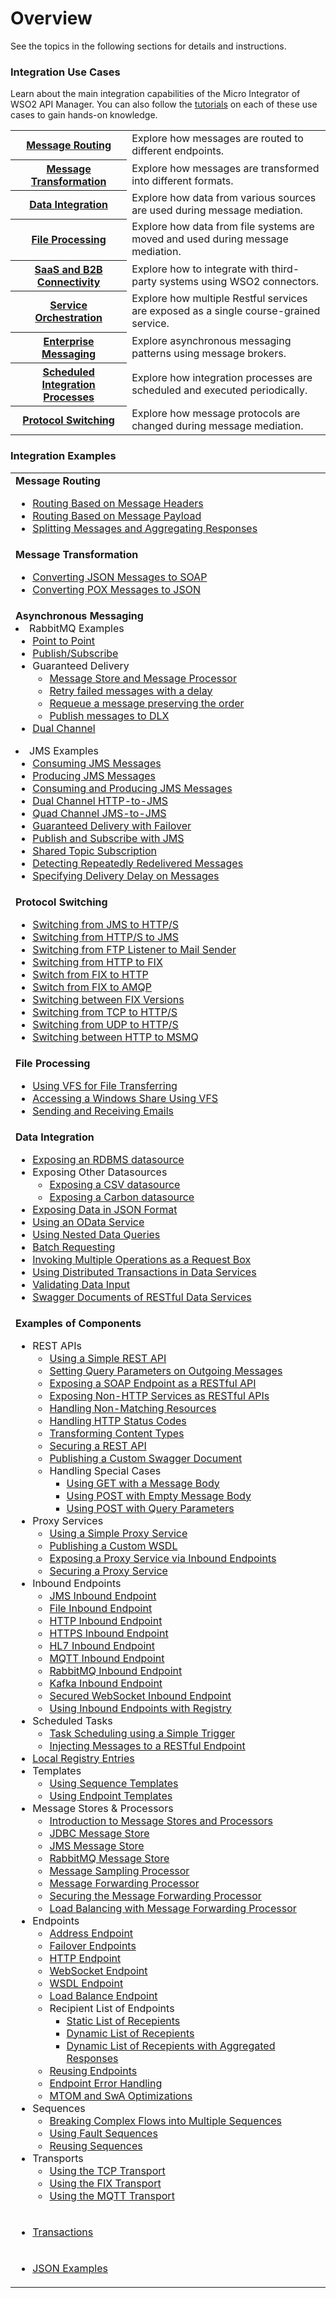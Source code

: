 # Overview

See the topics in the following sections for details and instructions.

### Integration Use Cases

Learn about the main integration capabilities of the Micro Integrator of WSO2 API Manager. You can also follow the [tutorials](#integration-tutorials) on each of these use cases to gain hands-on knowledge.

<table>
    <tr>
        <th>
            <a href="{{base_path}}/learn/integration-use-case/message-routing-overview">Message Routing</a>
        </th>
        <td>
            Explore how messages are routed to different endpoints.
        </td>
    </tr>   
    <tr>
        <th>
            <a href="{{base_path}}/learn/integration-use-case/message-routing-overview/#message-transformation">Message Transformation</a>
        </th>
        <td>
            Explore how messages are transformed into different formats.
        </td>
    </tr>     
    <tr>
        <th>
            <a href="{{base_path}}/learn/integration-use-case/data-integration-overview">Data Integration</a>
        </th>
        <td>
            Explore how data from various sources are used during message mediation.
        </td>
    </tr>      
    <tr>
        <th>
            <a href="{{base_path}}/learn/integration-use-case/file-processing-overview">File Processing</a>
        </th>
        <td>
            Explore how data from file systems are moved and used during message mediation.
        </td>
    </tr>  
    <tr>
        <th>
            <a href="{{base_path}}/learn/integration-use-case/connectors">SaaS and B2B Connectivity</a>
        </th>
        <td>
            Explore how to integrate with third-party systems using WSO2 connectors.
        </td>
    </tr>  
    <tr>
        <th>
            <a href="{{base_path}}/learn/integration-use-case/service-orchestration-overview">Service Orchestration</a>
        </th>
        <td>
            Explore how multiple Restful services are exposed as a single course-grained service.
        </td>
    </tr>  
    <tr>
        <th>
            <a href="{{base_path}}/learn/integration-use-case/asynchronous-message-overview">Enterprise Messaging</a>
        </th>
        <td>
            Explore asynchronous messaging patterns using message brokers.
        </td>
    </tr>  
    <tr>
        <th>
            <a href="{{base_path}}/learn/integration-use-case/scheduled-task-overview">Scheduled Integration Processes</a>
        </th>
        <td>
            Explore how integration processes are scheduled and executed periodically.
        </td>
    </tr>  
    <tr>
        <th>
            <a href="{{base_path}}/learn/integration-use-case/protocol-switching-overview">Protocol Switching</a>
        </th>
        <td>
            Explore how message protocols are changed during message mediation.
        </td>
    </tr>  
</table>

<!--

### Integration Tutorials

Learn how to implement various integration use cases, deploy them in the Micro Integrator, and test them locally.

-->

<!--

-   API-led Integration tutorials

    <table>
    <tr>
        <td>
            <a href="{{base_path}}/learn/integration-tutorials/service-catalog-tutorial">Exposing an Integration Service as a Managed API</a>
        </td>
    </tr>
    <tr>
        <td>
            <a href="{{base_path}}/learn/integration-tutorials/service-catalog-tutorial-for-proxy-services">Exposing an Integration SOAP Service as a Managed API</a>
        </td>
    </tr>
    </table>

-->

<!--
-   Message mediation tutorials

    <table>
        <tr>
            <td>
                <ul>
                    <li><a href="{{base_path}}/learn/integration-tutorials/sending-a-simple-message-to-a-service">Sending a Simple Message to a Service</a></li>
                    <li><a href="{{base_path}}/learn/integration-tutorials/routing-requests-based-on-message-content">Routing Requests based on Message Headers</a></li>
                    <li><a href="{{base_path}}/learn/integration-tutorials/transforming-message-content">Translating Message Formats</a></li>
                    <li><a href="{{base_path}}/learn/integration-tutorials/exposing-several-services-as-a-single-service">Exposing Several Services as a Single Service</a></li>
                    <li><a href="{{base_path}}/learn/integration-tutorials/storing-and-forwarding-messages">Store and Forward Messages for Guaranteed Delivery</a></li>
                    <li><a href="{{base_path}}/learn/integration-tutorials/sending-a-simple-message-to-a-datasource">Exposing Datasources as a Service</a></li>
                </ul>
            </td>
            <td>
                <ul>
                    <li><a href="{{base_path}}/learn/integration-tutorials/file-processing">File Processing</a></li>
                    <li><a href="{{base_path}}/learn/integration-tutorials/using-scheduled-tasks">Periodic Execution of Integration Process</a></li>
                    <li><a href="{{base_path}}/learn/integration-tutorials/using-inbound-endpoints">Using Inbound Endpoints</a></li>
                    <li><a href="{{base_path}}/learn/integration-tutorials/using-templates">Reusing Mediation Sequences</a></li>
                    <li><a href="{{base_path}}/learn/integration-tutorials/sap-integration">Sending Emails from an Integration Service</a></li>
                </ul>
            </td>
        </tr>
    </table>

-->

### Integration Examples

<table>
    <tr>
        <td><b>Message Routing</b> 
            <ul>
                <li><a href="{{base_path}}/learn/examples/routing-examples/routing-based-on-headers">Routing Based on Message Headers</a></li>
                <li><a href="{{base_path}}/learn/examples/routing-examples/routing-based-on-payloads">Routing Based on Message Payload</a></li>
                <li><a href="{{base_path}}/learn/examples/routing-examples/splitting-aggregating-messages">Splitting Messages and Aggregating Responses</a></li>
            </ul>
        </td>
    </tr>
    <tr>
        <td><b>Message Transformation</b> 
            <ul>
                <li><a href="{{base_path}}/learn/examples/message-transformation-examples/json-to-soap-conversion">Converting JSON Messages to SOAP</a></li>
                <li><a href="{{base_path}}/learn/examples/message-transformation-examples/pox-to-json-conversion/">Converting POX Messages to JSON</a></li>
            </ul>
        </td>
    </tr>
    <tr>
        <td><b>Asynchronous Messaging</b>
            <li>RabbitMQ Examples
                <ul>
                    <li><a href="{{base_path}}/learn/examples/rabbitmq-examples/point-to-point-rabbitmq">Point to Point</a></li>
                    <li><a href="{{base_path}}/learn/examples/rabbitmq-examples/pub-sub-rabbitmq">Publish/Subscribe</a></li>
                    <li>Guaranteed Delivery 
                        <ul>
                            <li><a href="{{base_path}}/learn/examples/rabbitmq-examples/store-forward-rabbitmq">Message Store and Message Processor</a></li>
                            <li><a href="{{base_path}}/learn/examples/rabbitmq-examples/retry-delay-failed-msgs-rabbitmq">Retry failed messages with a delay</a></li>
                            <li><a href="{{base_path}}/learn/examples/rabbitmq-examples/requeue-msgs-with-errors-rabbitmq">Requeue a message preserving the order</a></li>
                            <li><a href="{{base_path}}/learn/examples/rabbitmq-examples/move-msgs-to-dlq-rabbitmq">Publish messages to DLX</a></li>
                        </ul>
                    </li>
                    <li><a href="{{base_path}}/learn/examples/rabbitmq-examples/request-response-rabbitmq">Dual Channel</a></li>
                </ul>
            </li>
            <li>JMS Examples
                <ul>
                    <li><a href="{{base_path}}/learn/examples/jms-examples/consuming-jms">Consuming JMS Messages</a></li>
                    <li><a href="{{base_path}}/learn/examples/jms-examples/producing-jms">Producing JMS Messages</a></li>
                    <li><a href="{{base_path}}/learn/examples/jms-examples/consume-produce-jms">Consuming and Producing JMS Messages</a></li>
                    <li><a href="{{base_path}}/learn/examples/jms-examples/dual-channel-http-to-jms">Dual Channel HTTP-to-JMS</a></li>
                    <li><a href="{{base_path}}/learn/examples/jms-examples/quad-channel-jms-to-jms">Quad Channel JMS-to-JMS</a></li>
                    <li><a href="{{base_path}}/learn/examples/jms-examples/guaranteed-delivery-with-failover">Guaranteed Delivery with Failover</a></li>
                    <li><a href="{{base_path}}/learn/examples/jms-examples/publish-subscribe-with-jms">Publish and Subscribe with JMS</a></li>
                    <li><a href="{{base_path}}/learn/examples/jms-examples/shared-topic-subscription">Shared Topic Subscription</a></li>
                    <li><a href="{{base_path}}/learn/examples/jms-examples/detecting-repeatedly-redelivered-messages">Detecting Repeatedly Redelivered Messages</a></li>
                    <li><a href="{{base_path}}/learn/examples/jms-examples/specifying-a-delivery-delay-on-messages">Specifying Delivery Delay on Messages</a></li>
                </ul>
            </li>
        </td>
    </tr>
    <tr>
        <td><b>Protocol Switching</b>
            <ul>
                <li><a href="{{base_path}}/learn/examples/protocol-switching/switching-from-jms-to-http/">Switching from JMS to HTTP/S</a></li>
                <li><a href="{{base_path}}/learn/examples/protocol-switching/switching-from-https-to-jms">Switching from HTTP/S to JMS</a></li>
                <li><a href="{{base_path}}/learn/examples/protocol-switching/switching-from-ftp-listener-to-mail-sender">Switching from FTP Listener to Mail Sender</a></li>
                <li><a href="{{base_path}}/learn/examples/protocol-switching/switching-from-http-to-fix">Switching from HTTP to FIX</a></li>
                <li><a href="{{base_path}}/learn/examples/protocol-switching/switching-from-fix-to-http">Switch from FIX to HTTP</a></li>
                <li><a href="{{base_path}}/learn/examples/protocol-switching/switching-from-fix-to-amqp">Switch from FIX to AMQP</a></li>
                <li><a href="{{base_path}}/learn/examples/protocol-switching/switching-between-fix-versions">Switching between FIX Versions</a></li>
                <li><a href="{{base_path}}/learn/examples/protocol-switching/switching-from-tcp-to-https">Switching from TCP to HTTP/S</a></li>
                <li><a href="{{base_path}}/learn/examples/protocol-switching/switching-from-udp-to-https">Switching from UDP to HTTP/S</a></li>
                <li><a href="{{base_path}}/learn/examples/protocol-switching/switching-between-http-and-msmq">Switching between HTTP to MSMQ</a></li>
            </ul>
        </td>
    </tr>
    <tr>
        <td><b>File Processing</b> 
            <ul>
                <li><a href="{{base_path}}/learn/examples/file-processing/vfs-transport-examples">Using VFS for File Transferring</a></li>
                <li><a href="{{base_path}}/learn/examples/file-processing/accessing-windows-share-using-vfs-transport">Accessing a Windows Share Using VFS</a></li>
                <li><a href="{{base_path}}/learn/examples/file-processing/mailto-transport-examples">Sending and Receiving Emails</a></li>
            </ul>
        </td>
    </tr>
    <tr>
        <td><b>Data Integration</b>
            <ul>
                <li><a href="{{base_path}}/learn/examples/data-integration/rdbms-data-service">Exposing an RDBMS datasource</a></li>
                <li>Exposing Other Datasources
                    <ul>
                        <li><a href="{{base_path}}/learn/examples/data-integration/csv-data-service">Exposing a CSV datasource</a></li>
                        <li><a href="{{base_path}}/learn/examples/data-integration/carbon-data-service">Exposing a Carbon datasource</a></li>
                    </ul>
                </li>
                <li><a href="{{base_path}}/learn/examples/data-integration/json-with-data-service">Exposing Data in JSON Format</a></li>
                <li><a href="{{base_path}}/learn/examples/data-integration/odata-service">Using an OData Service</a></li>
                <li><a href="{{base_path}}/learn/examples/data-integration/nested-queries-in-data-service">Using Nested Data Queries</a></li>
                <li><a href="{{base_path}}/learn/examples/data-integration/batch-requesting">Batch Requesting</a></li>
                <li><a href="{{base_path}}/learn/examples/data-integration/request-box">Invoking Multiple Operations as a Request Box</a></li>
                <li><a href="{{base_path}}/learn/examples/data-integration/distributed-trans-data-service">Using Distributed Transactions in Data Services</a></li>
                <li><a href="{{base_path}}/learn/examples/data-integration/data-input-validator">Validating Data Input</a></li>
                <li><a href="{{base_path}}/learn/examples/data-integration/swagger-data-services">Swagger Documents of RESTful Data Services</a></li>
            </ul>
        </td>
    </tr>
    <tr>
        <td><b>Examples of Components</b>
            <ul>
                <li>REST APIs 
                    <ul>
                        <li><a href="{{base_path}}/learn/examples/rest-api-examples/introduction-rest-api">Using a Simple REST API</a></li>
                        <li><a href="{{base_path}}/learn/examples/rest-api-examples/setting-query-params-outgoing-messages">Setting Query Parameters on Outgoing Messages</a></li>
                        <li><a href="{{base_path}}/learn/examples/rest-api-examples/enabling-rest-to-soap">Exposing a SOAP Endpoint as a RESTful API</a></li>
                        <li><a href="{{base_path}}/learn/examples/rest-api-examples/configuring-non-http-endpoints">Exposing Non-HTTP Services as RESTful APIs</a></li>
                        <li><a href="{{base_path}}/learn/examples/rest-api-examples/handling-non-matching-resources">Handling Non-Matching Resources</a></li>
                        <li><a href="{{base_path}}/learn/examples/rest-api-examples/setting-https-status-codes">Handling HTTP Status Codes</a></li>
                        <li><a href="{{base_path}}/learn/examples/rest-api-examples/transforming-content-type">Transforming Content Types</a></li>
                        <li><a href="{{base_path}}/learn/examples/rest-api-examples/securing-rest-apis">Securing a REST API</a></li>
                        <li><a href="{{base_path}}/learn/examples/rest-api-examples/publishing-a-swagger-api">Publishing a Custom Swagger Document</a></li>
                        <li>Handling Special Cases
                            <ul> 
                                <li><a href="{{base_path}}/learn/examples/rest-api-examples/special-cases/#get-request-with-a-message-body">Using GET with a Message Body</a></li>
                                <li><a href="{{base_path}}/learn/examples/rest-api-examples/special-cases/#using-post-with-an-empty-body">Using POST with Empty Message Body</a></li>
                                <li><a href="{{base_path}}/learn/examples/rest-api-examples/special-cases/#using-post-with-query-parameters">Using POST with Query Parameters</a></li>
                            </ul>
                        </li>
                    </ul>
                </li>
                <li>Proxy Services 
                    <ul>
                        <li><a href="{{base_path}}/learn/examples/proxy-service-examples/introduction-to-proxy-services">Using a Simple Proxy Service</a></li>
                        <li><a href="{{base_path}}/learn/examples/proxy-service-examples/publishing-a-custom-wsdl">Publishing a Custom WSDL</a></li>
                        <li><a href="{{base_path}}/learn/examples/proxy-service-examples/exposing-proxy-via-inbound">Exposing a Proxy Service via Inbound Endpoints</a></li>
                        <li><a href="{{base_path}}/learn/examples/proxy-service-examples/securing-proxy-services">Securing a Proxy Service</a></li>
                    </ul>
                </li>
                <li>Inbound Endpoints 
                    <ul>
                        <li><a href="{{base_path}}/learn/examples/inbound-endpoint-examples/inbound-endpoint-jms-protocol">JMS Inbound Endpoint</a></li>
                        <li><a href="{{base_path}}/learn/examples/inbound-endpoint-examples/file-inbound-endpoint">File Inbound Endpoint</a></li>
                        <li><a href="{{base_path}}/learn/examples/inbound-endpoint-examples/inbound-endpoint-http-protocol">HTTP Inbound Endpoint</a></li>
                        <li><a href="{{base_path}}/learn/examples/inbound-endpoint-examples/inbound-endpoint-https-protocol">HTTPS Inbound Endpoint</a></li>
                        <li><a href="{{base_path}}/learn/examples/inbound-endpoint-examples/inbound-endpoint-hl7-protocol-auto-ack">HL7 Inbound Endpoint</a></li>
                        <li><a href="{{base_path}}/learn/examples/inbound-endpoint-examples/inbound-endpoint-mqtt-protocol">MQTT Inbound Endpoint</a></li>
                        <li><a href="{{base_path}}/learn/examples/inbound-endpoint-examples/inbound-endpoint-rabbitmq-protocol">RabbitMQ Inbound Endpoint</a></li>
                        <li><a href="{{base_path}}/learn/examples/inbound-endpoint-examples/inbound-endpoint-kafka">Kafka Inbound Endpoint</a></li>
                        <li><a href="{{base_path}}/learn/examples/inbound-endpoint-examples/inbound-endpoint-secured-websocket">Secured WebSocket Inbound Endpoint</a></li>
                        <li><a href="{{base_path}}/learn/examples/inbound-endpoint-examples/inbound-endpoint-with-registry">Using Inbound Endpoints with Registry</a></li>
                    </ul>
                </li>
                <li>Scheduled Tasks 
                    <ul>
                        <li><a href="{{base_path}}/learn/examples/scheduled-tasks/task-scheduling-simple-trigger">Task Scheduling using a Simple Trigger</a></li>
                        <li><a href="{{base_path}}/learn/examples/scheduled-tasks/injecting-messages-to-rest-endpoint">Injecting Messages to a RESTful Endpoint</a></li>
                    </ul>
                </li>
                <li><a href="{{base_path}}/learn/examples/registry-examples/local-registry-entries">Local Registry Entries</a></li>
                <li>Templates 
                    <ul>
                        <li><a href="{{base_path}}/learn/examples/template-examples/using-sequence-templates">Using Sequence Templates</a></li>
                        <li><a href="{{base_path}}/learn/examples/template-examples/using-endpoint-templates">Using Endpoint Templates</a></li>
                    </ul>
                </li>
                <li>Message Stores & Processors 
                    <ul>
                        <li><a href="{{base_path}}/learn/examples/message-store-processor-examples/intro-message-stores-processors">Introduction to Message Stores and Processors</a></li>
                        <li><a href="{{base_path}}/learn/examples/message-store-processor-examples/using-jdbc-message-store">JDBC Message Store</a></li>
                        <li><a href="{{base_path}}/learn/examples/message-store-processor-examples/using-jms-message-stores">JMS Message Store</a></li>
                        <li><a href="{{base_path}}/learn/examples/message-store-processor-examples/using-rabbitmq-message-stores">RabbitMQ Message Store</a></li>
                        <li><a href="{{base_path}}/learn/examples/message-store-processor-examples/using-message-sampling-processor">Message Sampling Processor</a></li>
                        <li><a href="{{base_path}}/learn/examples/message-store-processor-examples/using-message-forwarding-processor">Message Forwarding Processor</a></li>
                        <li><a href="{{base_path}}/learn/examples/message-store-processor-examples/securing-message-processor">Securing the Message Forwarding Processor</a></li>
                        <li><a href="{{base_path}}/learn/examples/message-store-processor-examples/loadbalancing-with-message-processor">Load Balancing with Message Forwarding Processor</a></li>
                    </ul>
                </li>
                <li>Endpoints 
                    <ul>
                        <li><a href="{{base_path}}/learn/examples/endpoint-examples/using-address-endpoints">Address Endpoint</a></li>
                        <li><a href="{{base_path}}/learn/examples/endpoint-examples/using-failover-endpoints">Failover Endpoints</a></li>
                        <li><a href="{{base_path}}/learn/examples/endpoint-examples/using-http-endpoints">HTTP Endpoint</a></li>
                        <li><a href="{{base_path}}/learn/examples/endpoint-examples/using-websocket-endpoints">WebSocket Endpoint</a></li>
                        <li><a href="{{base_path}}/learn/examples/endpoint-examples/using-wsdl-endpoints">WSDL Endpoint</a></li>
                        <li><a href="{{base_path}}/learn/examples/endpoint-examples/using-loadbalancing-endpoints">Load Balance Endpoint</a></li>
                        <li>Recipient List of Endpoints
                            <ul>
                                <li><a href="{{base_path}}/learn/examples/endpoint-examples/using-static-recepient-list-endpoints">Static List of Recepients</a></li>
                                <li><a href="{{base_path}}/learn/examples/endpoint-examples/using-dynamic-recepient-list-endpoints-1">Dynamic List of Recepients</a></li>
                                <li><a href="{{base_path}}/learn/examples/endpoint-examples/using-dynamic-recepient-list-endpoints-2">Dynamic List of Recepients with Aggregated Responses</a></li>
                            </ul>
                        </li>
                        <li><a href="{{base_path}}/learn/examples/endpoint-examples/reusing-endpoints">Reusing Endpoints</a></li>
                        <li><a href="{{base_path}}/learn/examples/endpoint-examples/endpoint-error-handling">Endpoint Error Handling</a></li>
                        <li><a href="{{base_path}}/learn/examples/endpoint-examples/mtom-swa-with-endpoints">MTOM and SwA Optimizations</a></li>
                    </ul>
                </li>
                <li>Sequences 
                    <ul>
                        <li><a href="{{base_path}}/learn/examples/sequence-examples/using-multiple-sequences">Breaking Complex Flows into Multiple Sequences</a></li>
                        <li><a href="{{base_path}}/learn/examples/sequence-examples/using-fault-sequences">Using Fault Sequences</a></li>
                        <li><a href="{{base_path}}/learn/examples/sequence-examples/custom-sequences-with-proxy-services">Reusing Sequences</a></li>
                    </ul>
                </li>
                <li>Transports 
                    <ul>
                        <li><a href="{{base_path}}/learn/examples/transport-examples/tcp-transport-examples">Using the TCP Transport</a></li>
                        <li><a href="{{base_path}}/learn/examples/transport-examples/fix-transport-examples">Using the FIX Transport</a></li>
                        <li><a href="{{base_path}}/learn/examples/transport-examples/pub-sub-using-mqtt">Using the MQTT Transport</a></li>
                    </ul>
                </li>
            </ul>
        </td>
    </tr>
    <tr>
        <td>
            <ul>
                <li><a href="{{base_path}}/learn/examples/working-with-transactions">Transactions</a></li>
            </ul>
        </td>
    </tr>
    <tr>
        <td>
            <ul>
                <li><a href="{{base_path}}/learn/examples/json-examples/json-examples">JSON Examples</a></li>
            </ul>
        </td>
    </tr>
</table>
